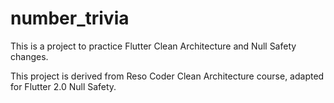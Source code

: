# number_trivia

This is a project to practice Flutter Clean Architecture and Null Safety changes.

This project is derived from Reso Coder Clean Architecture course, adapted for Flutter 2.0 Null Safety.
